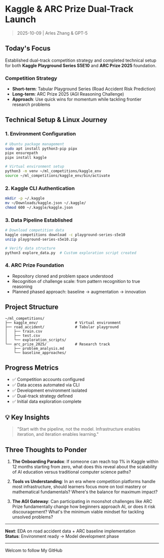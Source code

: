 # Kaggle & ARC Prize Dual-Track Launch
> 2025-10-09  | Arles Zhang  & GPT-5
## Today's Focus

Established dual-track competition strategy and completed technical setup for both **Kaggle Playground Series S5E10** and **ARC Prize 2025** foundation.

### Competition Strategy
- **Short-term**: Tabular Playground Series (Road Accident Risk Prediction)
- **Long-term**: ARC Prize 2025 (AGI Reasoning Challenge)
- **Approach**: Use quick wins for momentum while tackling frontier research problems

## Technical Setup & Linux Journey

### 1. Environment Configuration
```bash
# Ubuntu package management
sudo apt install python3-pip pipx
pipx ensurepath
pipx install kaggle

# Virtual environment setup
python3 -m venv ~/ml_competitions/kaggle_env
source ~/ml_competitions/kaggle_env/bin/activate
```

### 2. Kaggle CLI Authentication
```bash
mkdir -p ~/.kaggle
mv ~/Downloads/kaggle.json ~/.kaggle/
chmod 600 ~/.kaggle/kaggle.json
```

### 3. Data Pipeline Established
```bash
# Download competition data
kaggle competitions download -c playground-series-s5e10
unzip playground-series-s5e10.zip

# Verify data structure
python3 explore_data.py  # Custom exploration script created
```

### 4. ARC Prize Foundation
- Repository cloned and problem space understood
- Recognition of challenge scale: from pattern recognition to true reasoning
- Planned phased approach: baseline → augmentation → innovation

## Project Structure
```
~/ml_competitions/
├── kaggle_env/                 # Virtual environment
├── road_accident/              # Tabular playground
│   ├── train.csv
│   ├── test.csv
│   └── exploration_scripts/
└── arc_prize_2025/             # Research track
    ├── problem_analysis.md
    └── baseline_approaches/
```

## Progress Metrics
- ✅ Competition accounts configured
- ✅ Data access automated via CLI
- ✅ Development environment isolated
- ✅ Dual-track strategy defined
- ✅ Initial data exploration complete

## 💡 Key Insights

> "Start with the pipeline, not the model. Infrastructure enables iteration, and iteration enables learning."

## Three Thoughts to Ponder

1. **The Onboarding Paradox**: If someone can reach top 1% in Kaggle within 12 months starting from zero, what does this reveal about the scalability of AI education versus traditional computer science paths?

2. **Tools vs Understanding**: In an era where competition platforms handle most infrastructure, should learners focus more on tool mastery or mathematical fundamentals? Where's the balance for maximum impact?

3. **The AGI Gateway**: Can participating in moonshot challenges like ARC Prize fundamentally change how beginners approach AI, or does it risk discouragement? What's the minimum viable mindset for tackling unsolved problems?

---

**Next**: EDA on road accident data + ARC baseline implementation  
**Status**: Environment ready → Model development phase

---
Welcom to follow My GitHub
